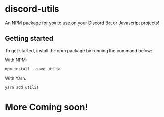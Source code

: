 # discord-utils
 An NPM package for you to use on your Discord Bot or Javascript projects!

 ## Getting started

 To get started, install the npm package by running the command below:

With NPM:

```shell
npm install --save utilia
```

With Yarn:

```shell
yarn add utilia
```

# More Coming soon!